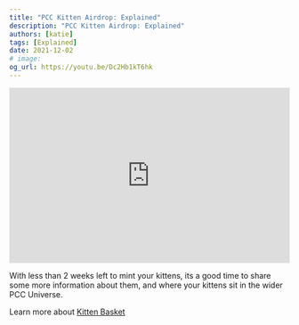 ```yaml
---
title: "PCC Kitten Airdrop: Explained"
description: "PCC Kitten Airdrop: Explained"
authors: [katie]
tags: [Explained]
date: 2021-12-02
# image:
og_url: https://youtu.be/Dc2Hb1kT6hk
---
```


<iframe width="100%" height="315" src="https://www.youtube.com/embed/Dc2Hb1kT6hk" title="YouTube video player" frameborder="0" allow="accelerometer; autoplay; clipboard-write; encrypted-media; gyroscope; picture-in-picture" allowFullScreen></iframe>

<!--truncate-->

With less than 2 weeks left to mint your kittens, its a good time to share some more information about them, and where your kittens sit in the wider PCC Universe. 

Learn more about [Kitten Basket](/collections/kittyvalut-purrks/kitten-basket)